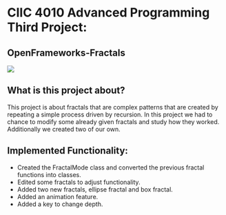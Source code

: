 # CIIC 4010 Advanced Programming Third Project:
## OpenFrameworks-Fractals

<img src="fractal_preview.gif" />

## What is this project about?
This project is about fractals that are complex patterns that are created by repeating a simple process driven by recursion. In this project we had to chance to modify some already given fractals and study how they worked. Additionally we created two of our own.

## Implemented Functionality: 
- Created the FractalMode class and converted the previous fractal functions into classes.
- Edited some fractals to adjust functionality.
- Added two new fractals, ellipse fractal and box fractal.
- Added an animation feature.
- Added a key to change depth.
